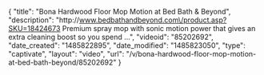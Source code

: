 {
    "title": "Bona Hardwood Floor Mop Motion at Bed Bath & Beyond",
    "description": "http:\/\/www.bedbathandbeyond.com\/product.asp?SKU=18424673 Premium spray mop with sonic motion power that gives an extra cleaning boost so you spend ...",
    "videoid": "85202692",
    "date_created": "1485822895",
    "date_modified": "1485823050",
    "type": "captivate",
    "layout": "video",
    "url": "\/v\/bona-hardwood-floor-mop-motion-at-bed-bath-beyond\/85202692"
}